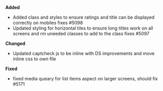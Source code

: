 **Added**
- Added class and styles to ensure ratings and title can be displayed correctly on mobiles fixes #5098
- Updated styling for horizontal tiles to ensure long titles work on all screens and rm uneeded classes to add to the class fixes #5097

**Changed**
- Updated captcheck js to be inline with DS improvements and move inline css to own file

**Fixed**
- fixed media queary for list items aspect on larger screens, should fix #5171
